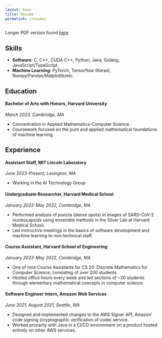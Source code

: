 ```yaml
---
layout: base
title: Resume
permalink: /resume/
---
```


Longer PDF version found [here](/assets/resume.pdf).

## Skills

* **Software**: C, C++, CUDA C++, Python, Java, Golang, JavaScript/TypeScript.
* **Machine Learning**: PyTorch, Tensorflow (Keras), Numpy/Pandas/Matplotlib/etc.

## Education

#### **Bachelor of Arts with Honors**, Harvard University

*March 2023, Cambridge, MA*

* Concentration in Applied Mathematics-Computer Science.
* Coursework focused on the pure and applied mathematical foundations of machine learning.

## Experience

#### **Assistant Staff**, MIT Lincoln Laboratory

*June 2023-Present, Lexington, MA*

* Working in the AI Technology Group

#### **Undergraduate Researcher**, Harvard Medical School

*January 2022-May 2022, Cambridge, MA*

* Performed analysis of puncta (dense spots) in images of SARS-CoV-2 nucleocapsids using ensemble
  methods in the Silver Lab at Harvard Medical School.
* Led instructive meetings in the basics of software development and machine learning to
  non-technical staff.

#### **Course Assistant**, Harvard School of Engineering

*January 2022-May 2022, Cambridge, MA*

* One of nine Course Assistants for CS 20: Discrete Mathematics for Computer Science, consisting of
  over 200 students.
* Hosted office hours every week and led sections of ~20 students through elementary mathematical
  concepts in computer science.


#### **Software Engineer Intern**, Amazon Web Services

*June 2021, August 2021, Seattle, WA*

* Designed and implemented changes to the AWS Signer API, Amazon’ code signing (cryptographic
  verification of code) service. 
* Worked primarily with Java in a CI/CD environment on a product hosted entirely on other AWS
  services. 


